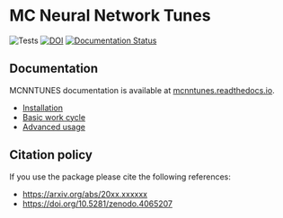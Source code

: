 # MC Neural Network Tunes

![Tests](https://github.com/scarrazza/mcnntune/workflows/Tests/badge.svg)
[![DOI](https://zenodo.org/badge/DOI/10.5281/zenodo.4065208.svg)](https://doi.org/10.5281/zenodo.4065208)
[![Documentation Status](https://readthedocs.org/projects/mcnntunes/badge/?version=latest)](https://mcnntunes.readthedocs.io/en/latest/?badge=latest)

## Documentation

MCNNTUNES documentation is available at [mcnntunes.readthedocs.io](https://mcnntunes.readthedocs.io).

- [Installation](https://mcnntunes.readthedocs.io/en/latest/installation.html)
- [Basic work cycle](https://mcnntunes.readthedocs.io/en/latest/basic_work_cycle.html)
- [Advanced usage](https://mcnntunes.readthedocs.io/en/latest/advanced_usage.html)

## Citation policy

If you use the package please cite the following references:
- https://arxiv.org/abs/20xx.xxxxxx
- https://doi.org/10.5281/zenodo.4065207
